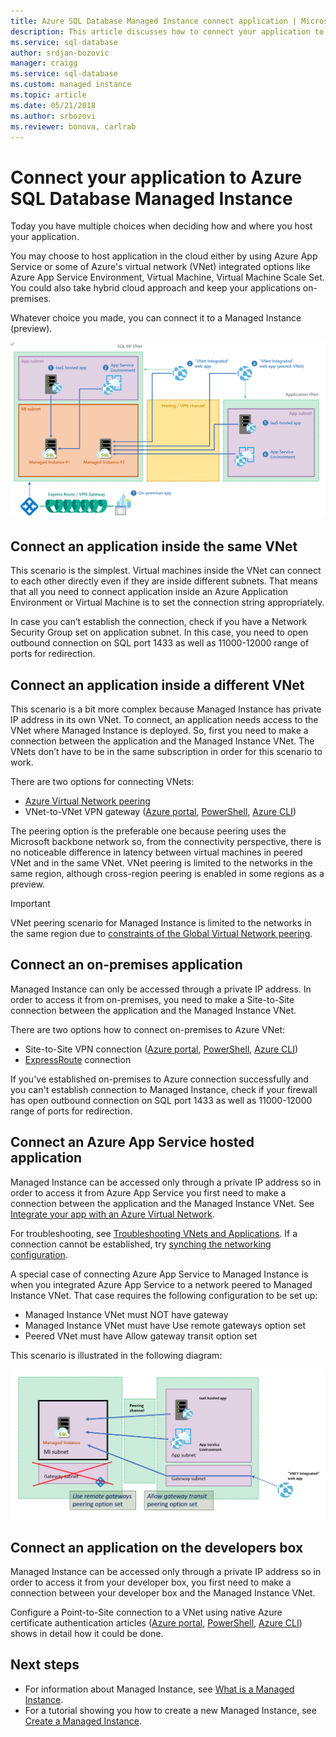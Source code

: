 ```yaml
---
title: Azure SQL Database Managed Instance connect application | Microsoft Docs
description: This article discusses how to connect your application to Azure SQL Database Managed Instance.
ms.service: sql-database
author: srdjan-bozovic
manager: craigg
ms.service: sql-database
ms.custom: managed instance
ms.topic: article
ms.date: 05/21/2018
ms.author: srbozovi
ms.reviewer: bonova, carlrab
---
```


# Connect your application to Azure SQL Database Managed Instance

Today you have multiple choices when deciding how and where you host your application. 
 
You may choose to host application in the cloud either by using Azure App Service or some of Azure's virtual network (VNet) integrated options like Azure App Service Environment, Virtual Machine, Virtual Machine Scale Set. You could also take hybrid cloud approach and keep your applications on-premises. 
 
Whatever choice you made, you can connect it to a Managed Instance (preview).  

![high availability](./media/sql-database-managed-instance/application-deployment-topologies.png)  

## Connect an application inside the same VNet 

This scenario is the simplest. Virtual machines inside the VNet can connect to each other directly even if they are inside different subnets. That means that all you need to connect application inside an Azure Application Environment or Virtual Machine is to set the connection string appropriately.  
 
In case you can’t establish the connection, check if you have a Network Security Group set on application subnet. In this case, you need to open outbound connection on SQL port 1433 as well as 11000-12000 range of ports for redirection. 

## Connect an application inside a different VNet 

This scenario is a bit more complex because Managed Instance has private IP address in its own VNet. To connect, an application needs access to the VNet where Managed Instance is deployed. So, first you need to make a connection between the application and the Managed Instance VNet. The VNets don’t have to be in the same subscription in order for this scenario to work. 
 
There are two options for connecting VNets: 
- [Azure Virtual Network peering](../virtual-network/virtual-network-peering-overview.md) 
- VNet-to-VNet VPN gateway ([Azure portal](../vpn-gateway/vpn-gateway-howto-vnet-vnet-resource-manager-portal.md), [PowerShell](../vpn-gateway/vpn-gateway-vnet-vnet-rm-ps.md), [Azure CLI](../vpn-gateway/vpn-gateway-howto-vnet-vnet-cli.md)) 
 
The peering option is the preferable one because peering uses the Microsoft backbone network so, from the connectivity perspective, there is no noticeable difference in latency between virtual machines in peered VNet and in the same VNet. VNet peering is limited to the networks in the same region, although cross-region peering is enabled in some regions as a preview.  
 
> [!IMPORTANT]
> VNet peering scenario for Managed Instance is limited to the networks in the same region due to [constraints of the Global Virtual Network peering](../virtual-network/virtual-network-manage-peering.md#requirements-and-constraints). 

## Connect an on-premises application 

Managed Instance can only be accessed through a private IP address. In order to access it from on-premises, you need to make a Site-to-Site connection between the application and the Managed Instance VNet. 
 
There are two options how to connect on-premises to Azure VNet: 
- Site-to-Site VPN connection ([Azure portal](../vpn-gateway/vpn-gateway-howto-site-to-site-resource-manager-portal.md), [PowerShell](../vpn-gateway/vpn-gateway-create-site-to-site-rm-powershell.md), [Azure CLI](../vpn-gateway/vpn-gateway-howto-site-to-site-resource-manager-cli.md)) 
- [ExpressRoute](../expressroute/expressroute-introduction.md) connection  
 
If you've established on-premises to Azure connection successfully and you can't establish connection to Managed Instance, check if your firewall has open outbound connection on SQL port 1433 as well as 11000-12000 range of ports for redirection. 

## Connect an Azure App Service hosted application 

Managed Instance can be accessed only through a private IP address so in order to access it from Azure App Service you first need to make a connection between the application and the Managed Instance VNet. See [Integrate your app with an Azure Virtual Network](../app-service/web-sites-integrate-with-vnet.md).  
 
For troubleshooting, see [Troubleshooting VNets and Applications](../app-service/web-sites-integrate-with-vnet.md#troubleshooting). If a connection cannot be established, try [synching the networking configuration](sql-database-managed-instance-sync-network-configuration.md). 
 
A special case of connecting Azure App Service to Managed Instance is when you integrated Azure App Service to a network peered to Managed Instance VNet. That case requires the following configuration to be set up: 

- Managed Instance VNet must NOT have gateway  
- Managed Instance VNet must have Use remote gateways option set 
- Peered VNet must have Allow gateway transit option set 
 
This scenario is illustrated in the following diagram:

![integrated app peering](./media/sql-database-managed-instance/integrated-app-peering.png)
 
## Connect an application on the developers box 

Managed Instance can be accessed only through a private IP address so in order to access it from your developer box, you first need to make a connection between your developer box and the Managed Instance VNet.  
 
Configure a Point-to-Site connection to a VNet using native Azure certificate authentication articles ([Azure portal](../vpn-gateway/vpn-gateway-howto-point-to-site-resource-manager-portal.md), [PowerShell](../vpn-gateway/vpn-gateway-howto-point-to-site-rm-ps.md), [Azure CLI](../vpn-gateway/vpn-gateway-howto-point-to-site-classic-azure-portal.md)) shows in detail how it could be done.  

## Next steps

- For information about Managed Instance, see [What is a Managed Instance](sql-database-managed-instance.md).
- For a tutorial showing you how to create a new Managed Instance, see [Create a Managed Instance](sql-database-managed-instance-create-tutorial-portal.md).
